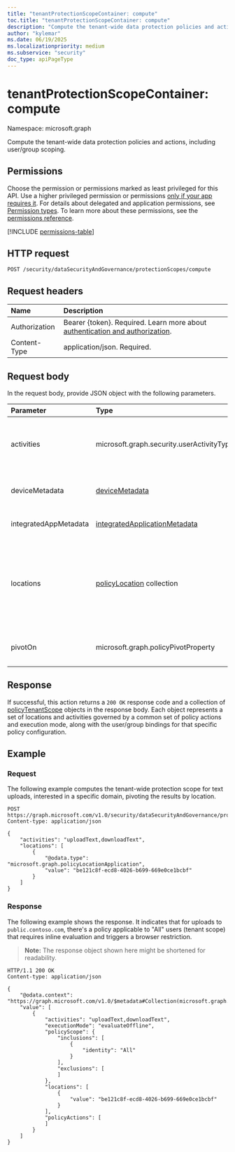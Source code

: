 ```yaml
---
title: "tenantProtectionScopeContainer: compute"
toc.title: "tenantProtectionScopeContainer: compute"
description: "Compute the tenant-wide data protection policies and actions, including user or group scoping."
author: "kylemar"
ms.date: 06/19/2025
ms.localizationpriority: medium
ms.subservice: "security"
doc_type: apiPageType
---
```


# tenantProtectionScopeContainer: compute

Namespace: microsoft.graph

Compute the tenant-wide data protection policies and actions, including user/group scoping.

## Permissions

Choose the permission or permissions marked as least privileged for this API. Use a higher privileged permission or permissions [only if your app requires it](/graph/permissions-overview#best-practices-for-using-microsoft-graph-permissions). For details about delegated and application permissions, see [Permission types](/graph/permissions-overview#permission-types). To learn more about these permissions, see the [permissions reference](/graph/permissions-reference).

<!-- {
  "blockType": "permissions",
  "name": "tenantprotectionscopecontainer-compute-permissions"
}
-->
[!INCLUDE [permissions-table](../includes/permissions/tenantprotectionscopecontainer-compute-permissions.md)]

## HTTP request

```http
POST /security/dataSecurityAndGovernance/protectionScopes/compute
```

## Request headers

| Name          | Description   |
| :------------ | :------------ |
|Authorization|Bearer {token}. Required. Learn more about [authentication and authorization](/graph/auth/auth-concepts).|
| Content-Type  | application/json. Required. |

## Request body

In the request body, provide JSON object with the following parameters.

| Parameter             | Type                                                                                                                 | Description                                                                                                                                                         |
| :-------------------- | :------------------------------------------------------------------------------------------------------------------- | :------------------------------------------------------------------------------------------------------------------------------------------------------------------ |
| activities            | microsoft.graph.security.userActivityTypes                                                   | Optional. Flags specifying the user activities the calling application supports or is interested. Possible values are `none`, `uploadText`, `uploadFile`, `downloadText`, `downloadFile`, `unknownFutureValue`. This object is a multi-valued enumeration.|
| deviceMetadata        | [deviceMetadata](../resources/devicemetadata.md)                                    | Optional. Information about the device context (type, OS) used for contextual policy evaluation. Not expected to be used when computing tenant protection scopes  |
| integratedAppMetadata | [integratedApplicationMetadata](../resources/integratedapplicationmetadata.md)      | Optional. Information about the calling application (name, version) integrating with Microsoft Purview.                                                                    |
| locations             | [policyLocation](../resources/policylocation.md) collection                         | Optional. List of specific locations the application is interested in. If provided, results are trimmed to policies covering these locations. Use [policy location application](../resources/policylocationapplication.md) for application locations, [policy location domain](../resources/policylocationdomain.md) for domain locations, or [policy location URL](../resources/policylocationurl.md) for URL locations. You must specify the `@odata.type` property to declare the type of policyLocation. For example, `"@odata.type": "microsoft.graph.policyLocationApplication"`.|
| pivotOn               | microsoft.graph.policyPivotProperty                          | Optional. Specifies how the results should be aggregated. If omitted or `none`, results might be less aggregated. Possible values are `activity`,`location`, `none`.|

## Response

If successful, this action returns a `200 OK` response code and a collection of [policyTenantScope](../resources/policytenantscope.md) objects in the response body. Each object represents a set of locations and activities governed by a common set of policy actions and execution mode, along with the user/group bindings for that specific policy configuration.

## Example

### Request

The following example computes the tenant-wide protection scope for text uploads, interested in a specific domain, pivoting the results by location.

```http
POST https://graph.microsoft.com/v1.0/security/dataSecurityAndGovernance/protectionScopes/compute
Content-type: application/json

{
    "activities": "uploadText,downloadText",
    "locations": [
        {
            "@odata.type": "microsoft.graph.policyLocationApplication",
            "value": "be121c8f-ecd8-4026-b699-669e0ce1bcbf"
        }
    ]
}
```

### Response

The following example shows the response. It indicates that for uploads to `public.contoso.com`, there's a policy applicable to "All" users (tenant scope) that requires inline evaluation and triggers a browser restriction.

> **Note:** The response object shown here might be shortened for readability.

```http
HTTP/1.1 200 OK
Content-type: application/json

{
    "@odata.context": "https://graph.microsoft.com/v1.0/$metadata#Collection(microsoft.graph.policyTenantScope)",
    "value": [
        {
            "activities": "uploadText,downloadText",
            "executionMode": "evaluateOffline",
            "policyScope": {
                "inclusions": [
                    {
                        "identity": "All"
                    }
                ],
                "exclusions": [
                ]
            },
            "locations": [
                {
                    "value": "be121c8f-ecd8-4026-b699-669e0ce1bcbf"
                }
            ],
            "policyActions": [
            ]
        }
    ]
}
```
